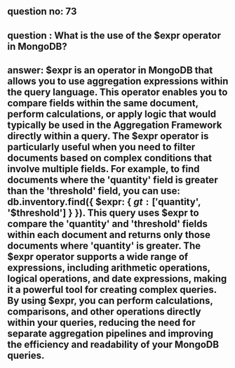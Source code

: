 
      
## question no: 73

## question : What is the use of the $expr operator in MongoDB?

## answer: $expr is an operator in MongoDB that allows you to use aggregation expressions within the query language. This operator enables you to compare fields within the same document, perform calculations, or apply logic that would typically be used in the Aggregation Framework directly within a query. The $expr operator is particularly useful when you need to filter documents based on complex conditions that involve multiple fields. For example, to find documents where the 'quantity' field is greater than the 'threshold' field, you can use: db.inventory.find({ $expr: { $gt: ['$quantity', '$threshold'] } }). This query uses $expr to compare the 'quantity' and 'threshold' fields within each document and returns only those documents where 'quantity' is greater. The $expr operator supports a wide range of expressions, including arithmetic operations, logical operations, and date expressions, making it a powerful tool for creating complex queries. By using $expr, you can perform calculations, comparisons, and other operations directly within your queries, reducing the need for separate aggregation pipelines and improving the efficiency and readability of your MongoDB queries.
      